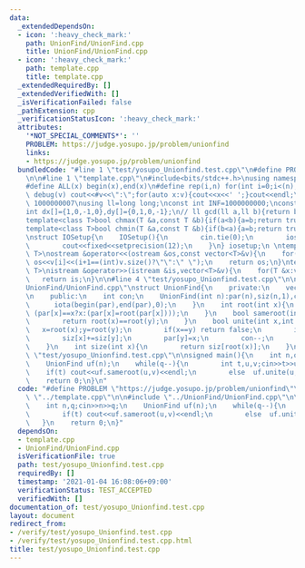 ```yaml
---
data:
  _extendedDependsOn:
  - icon: ':heavy_check_mark:'
    path: UnionFind/UnionFind.cpp
    title: UnionFind/UnionFind.cpp
  - icon: ':heavy_check_mark:'
    path: template.cpp
    title: template.cpp
  _extendedRequiredBy: []
  _extendedVerifiedWith: []
  _isVerificationFailed: false
  _pathExtension: cpp
  _verificationStatusIcon: ':heavy_check_mark:'
  attributes:
    '*NOT_SPECIAL_COMMENTS*': ''
    PROBLEM: https://judge.yosupo.jp/problem/unionfind
    links:
    - https://judge.yosupo.jp/problem/unionfind
  bundledCode: "#line 1 \"test/yosupo_Unionfind.test.cpp\"\n#define PROBLEM \"https://judge.yosupo.jp/problem/unionfind\"\
    \n\n#line 1 \"template.cpp\"\n#include<bits/stdc++.h>\nusing namespace std;\n\
    #define ALL(x) begin(x),end(x)\n#define rep(i,n) for(int i=0;i<(n);i++)\n#define\
    \ debug(v) cout<<#v<<\":\";for(auto x:v){cout<<x<<' ';}cout<<endl;\n#define mod\
    \ 1000000007\nusing ll=long long;\nconst int INF=1000000000;\nconst ll LINF=1001002003004005006ll;\n\
    int dx[]={1,0,-1,0},dy[]={0,1,0,-1};\n// ll gcd(ll a,ll b){return b?gcd(b,a%b):a;}\n\
    template<class T>bool chmax(T &a,const T &b){if(a<b){a=b;return true;}return false;}\n\
    template<class T>bool chmin(T &a,const T &b){if(b<a){a=b;return true;}return false;}\n\
    \nstruct IOSetup{\n    IOSetup(){\n        cin.tie(0);\n        ios::sync_with_stdio(0);\n\
    \        cout<<fixed<<setprecision(12);\n    }\n} iosetup;\n \ntemplate<typename\
    \ T>\nostream &operator<<(ostream &os,const vector<T>&v){\n    for(int i=0;i<(int)v.size();i++)\
    \ os<<v[i]<<(i+1==(int)v.size()?\"\":\" \");\n    return os;\n}\ntemplate<typename\
    \ T>\nistream &operator>>(istream &is,vector<T>&v){\n    for(T &x:v)is>>x;\n \
    \   return is;\n}\n\n#line 4 \"test/yosupo_Unionfind.test.cpp\"\n\n#line 1 \"\
    UnionFind/UnionFind.cpp\"\nstruct UnionFind{\n    private:\n    vector<int> par,siz;\n\
    \n    public:\n    int con;\n    UnionFind(int n):par(n),siz(n,1),con(n){\n  \
    \      iota(begin(par),end(par),0);\n    }\n    int root(int x){\n        return\
    \ (par[x]==x?x:(par[x]=root(par[x])));\n    }\n    bool sameroot(int x,int y){\n\
    \        return root(x)==root(y);\n    }\n    bool unite(int x,int y){\n     \
    \   x=root(x);y=root(y);\n        if(x==y) return false;\n        if(siz[x]<siz[y])swap(x,y);\n\
    \        siz[x]+=siz[y];\n        par[y]=x;\n        con--;\n        return true;\n\
    \    }\n    int size(int x){\n        return siz[root(x)];\n    }\n};\n#line 6\
    \ \"test/yosupo_Unionfind.test.cpp\"\n\nsigned main(){\n    int n,q;cin>>n>>q;\n\
    \    UnionFind uf(n);\n    while(q--){\n        int t,u,v;cin>>t>>u>>v;\n    \
    \    if(t) cout<<uf.sameroot(u,v)<<endl;\n        else  uf.unite(u,v);\n    }\n\
    \    return 0;\n}\n"
  code: "#define PROBLEM \"https://judge.yosupo.jp/problem/unionfind\"\n\n#include\
    \ \"../template.cpp\"\n\n#include \"../UnionFind/UnionFind.cpp\"\n\nsigned main(){\n\
    \    int n,q;cin>>n>>q;\n    UnionFind uf(n);\n    while(q--){\n        int t,u,v;cin>>t>>u>>v;\n\
    \        if(t) cout<<uf.sameroot(u,v)<<endl;\n        else  uf.unite(u,v);\n \
    \   }\n    return 0;\n}"
  dependsOn:
  - template.cpp
  - UnionFind/UnionFind.cpp
  isVerificationFile: true
  path: test/yosupo_Unionfind.test.cpp
  requiredBy: []
  timestamp: '2021-01-04 16:08:06+09:00'
  verificationStatus: TEST_ACCEPTED
  verifiedWith: []
documentation_of: test/yosupo_Unionfind.test.cpp
layout: document
redirect_from:
- /verify/test/yosupo_Unionfind.test.cpp
- /verify/test/yosupo_Unionfind.test.cpp.html
title: test/yosupo_Unionfind.test.cpp
---
```


